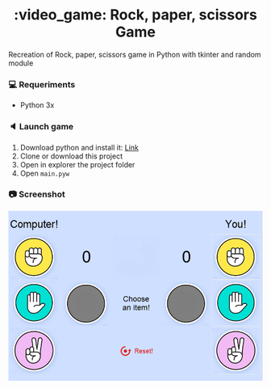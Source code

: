 <h1 align="center">:video_game: Rock, paper, scissors Game</h1>
Recreation of Rock, paper, scissors game in Python with tkinter and random module


### :computer: Requeriments
- Python 3x


### :speaker: Launch game
1. Download python and install it: <a href="https://www.python.org/downloads/">Link</a>
2. Clone or download this project  
3. Open in explorer the project folder  
4. Open `main.pyw`


### :camera: Screenshot
![screenshot](./../img/art-screenshot.png) 

